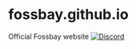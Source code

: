 # fossbay.github.io
Official Fossbay website
<a href="https://discord.gg/j2rRgZPCAk" target="_blank">
  <img alt="Discord" src="https://img.shields.io/badge/Discord-open-brightgreen" />
